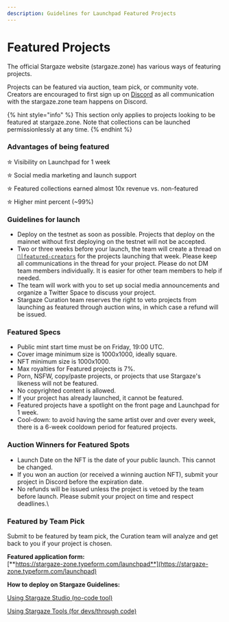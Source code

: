 ```yaml
---
description: Guidelines for Launchpad Featured Projects
---
```


# Featured Projects

The official Stargaze website (stargaze.zone) has various ways of featuring projects.

Projects can be featured via auction, team pick, or community vote. Creators are encouraged to first sign up on [Discord](https://discord.gg/stargaze) as all communication with the stargaze.zone team happens on Discord.

{% hint style="info" %}
This section only applies to projects looking to be featured at stargaze.zone. Note that collections can be launched permissionlessly at any time.
{% endhint %}

### **Advantages of being featured**

✮ Visibility on Launchpad for 1 week&#x20;

✮ Social media marketing and launch support&#x20;

✮ Featured collections earned almost 10x revenue vs. non-featured&#x20;

✮ Higher mint percent (\~99%)

### Guidelines for launch

* Deploy on the testnet as soon as possible. Projects that deploy on the mainnet without first deploying on the testnet will not be accepted.
* Two or three weeks before your launch, the team will create a thread on [`💫│featured-creators`](https://discord.com/channels/755548171941445642/1109810114938032148) for the projects launching that week. Please keep all communications in the thread for your project. Please do not DM team members individually. It is easier for other team members to help if needed.
* The team will work with you to set up social media announcements and organize a Twitter Space to discuss your project.
* Stargaze Curation team reserves the right to veto projects from launching as featured through auction wins, in which case a refund will be issued.

### **Featured Specs**

* Public mint start time must be on Friday, 19:00 UTC.
* Cover image minimum size is 1000x1000, ideally square.
* NFT minimum size is 1000x1000.
* Max royalties for Featured projects is 7%.
* Porn, NSFW, copy/paste projects, or projects that use Stargaze's likeness will not be featured.
* No copyrighted content is allowed.
* If your project has already launched, it cannot be featured.
* Featured projects have a spotlight on the front page and Launchpad for 1 week.
* Cool-down: to avoid having the same artist over and over every week, there is a 6-week cooldown period for featured projects.

### **Auction Winners for Featured Spots**

* Launch Date on the NFT is the date of your public launch. This cannot be changed.
* If you won an auction (or received a winning auction NFT), submit your project in Discord before the expiration date.
* No refunds will be issued unless the project is vetoed by the team before launch. Please submit your project on time and respect deadlines.\


### **Featured by Team Pick**

Submit to be featured by team pick, the Curation team will analyze and get back to you if your project is chosen.

**Featured application form:**\
[**https://stargaze-zone.typeform.com/launchpad**](https://stargaze-zone.typeform.com/launchpad)



**How to deploy on Stargaze Guidelines:**

[Using Stargaze Studio (no-code tool)](../creator-tools/stargaze-studio/)&#x20;

[Using Stargaze Tools (for devs/through code) ](readme/)
